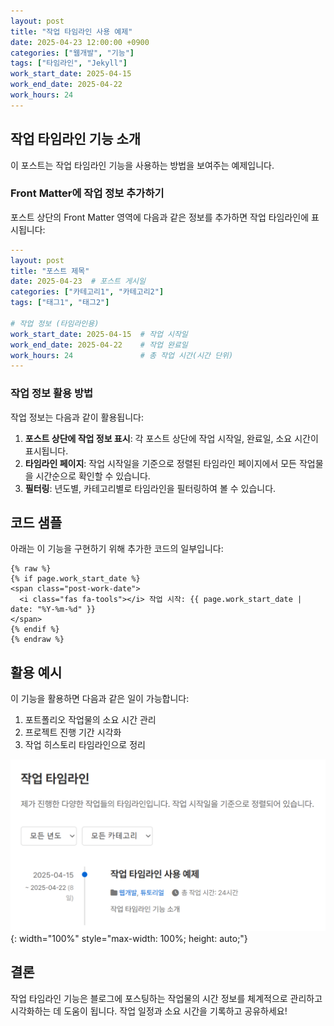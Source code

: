 ```yaml
---
layout: post
title: "작업 타임라인 사용 예제"
date: 2025-04-23 12:00:00 +0900
categories: ["웹개발", "기능"]
tags: ["타임라인", "Jekyll"]
work_start_date: 2025-04-15
work_end_date: 2025-04-22
work_hours: 24
---
```


## 작업 타임라인 기능 소개

이 포스트는 작업 타임라인 기능을 사용하는 방법을 보여주는 예제입니다.

### Front Matter에 작업 정보 추가하기

포스트 상단의 Front Matter 영역에 다음과 같은 정보를 추가하면 작업 타임라인에 표시됩니다:

```yaml
---
layout: post
title: "포스트 제목"
date: 2025-04-23  # 포스트 게시일
categories: ["카테고리1", "카테고리2"]
tags: ["태그1", "태그2"]

# 작업 정보 (타임라인용)
work_start_date: 2025-04-15  # 작업 시작일
work_end_date: 2025-04-22    # 작업 완료일
work_hours: 24               # 총 작업 시간(시간 단위)
---
```

### 작업 정보 활용 방법

작업 정보는 다음과 같이 활용됩니다:

1. **포스트 상단에 작업 정보 표시**: 각 포스트 상단에 작업 시작일, 완료일, 소요 시간이 표시됩니다.
2. **타임라인 페이지**: 작업 시작일을 기준으로 정렬된 타임라인 페이지에서 모든 작업물을 시간순으로 확인할 수 있습니다.
3. **필터링**: 년도별, 카테고리별로 타임라인을 필터링하여 볼 수 있습니다.

## 코드 샘플

아래는 이 기능을 구현하기 위해 추가한 코드의 일부입니다:

```liquid
{% raw %}
{% if page.work_start_date %}
<span class="post-work-date">
  <i class="fas fa-tools"></i> 작업 시작: {{ page.work_start_date | date: "%Y-%m-%d" }}
</span>
{% endif %}
{% endraw %}
```

## 활용 예시

이 기능을 활용하면 다음과 같은 일이 가능합니다:

1. 포트폴리오 작업물의 소요 시간 관리
2. 프로젝트 진행 기간 시각화
3. 작업 히스토리 타임라인으로 정리

![타임라인 이미지](assets/images/asdfasdf.png){: width="100%" style="max-width: 100%; height: auto;"}

## 결론

작업 타임라인 기능은 블로그에 포스팅하는 작업물의 시간 정보를 체계적으로 관리하고 시각화하는 데 도움이 됩니다. 작업 일정과 소요 시간을 기록하고 공유하세요! 